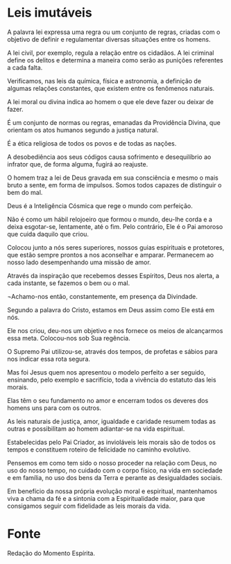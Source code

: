 # Leis imutáveis

A palavra lei expressa uma regra ou um conjunto de regras, criadas com o objetivo de definir e regulamentar diversas situações entre os homens.

A lei civil, por exemplo, regula a relação entre os cidadãos. A lei criminal define os delitos e determina a maneira como serão as punições referentes a cada falta.

Verificamos, nas leis da química, física e astronomia, a definição de algumas relações constantes, que existem entre os fenômenos naturais.

A lei moral ou divina indica ao homem o que ele deve fazer ou deixar de fazer.

É um conjunto de normas ou regras, emanadas da Providência Divina, que orientam os atos humanos segundo a justiça natural.

É a ética religiosa de todos os povos e de todas as nações.

A desobediência aos seus códigos causa sofrimento e desequilíbrio ao infrator que, de forma alguma, fugirá ao reajuste.

O homem traz a lei de Deus gravada em sua consciência e mesmo o mais bruto a sente, em forma de impulsos. Somos todos capazes de distinguir o bem do mal.

Deus é a Inteligência Cósmica que rege o mundo com perfeição. 

Não é como um hábil relojoeiro que formou o mundo, deu-lhe corda e a deixa esgotar-se, lentamente, até o fim. Pelo contrário, Ele é o Pai amoroso que cuida daquilo que criou.

Colocou junto a nós seres superiores, nossos guias espirituais e protetores, que estão sempre prontos a nos aconselhar e amparar. Permanecem ao nosso lado desempenhando uma missão de amor.

Através da inspiração que recebemos desses Espíritos, Deus nos alerta, a cada instante, se fazemos o bem ou o mal.

¬Achamo-nos então, constantemente, em presença da Divindade.

Segundo a palavra do Cristo, estamos em Deus assim como Ele está em nós.

Ele nos criou, deu-nos um objetivo e nos fornece os meios de alcançarmos essa meta. Colocou-nos sob Sua regência.

O Supremo Pai utilizou-se, através dos tempos, de profetas e sábios para nos indicar essa rota segura.

Mas foi Jesus quem nos apresentou o modelo perfeito a ser seguido, ensinando, pelo exemplo e sacrifício, toda a vivência do estatuto das leis morais.

Elas têm o seu fundamento no amor e encerram todos os deveres dos homens uns para com os outros.

As leis naturais de justiça, amor, igualdade e caridade resumem todas as outras e possibilitam ao homem adiantar-se na vida espiritual.

Estabelecidas pelo Pai Criador, as invioláveis leis morais são de todos os tempos e constituem roteiro de felicidade no caminho evolutivo.

Pensemos em como tem sido o nosso proceder na relação com Deus, no uso do nosso tempo, no cuidado com o corpo físico, na vida em sociedade e em família, no uso dos bens da Terra e perante as desigualdades sociais.

Em benefício da nossa própria evolução moral e espiritual, mantenhamos viva a chama da fé e a sintonia com a Espiritualidade maior, para que consigamos seguir com fidelidade as leis morais da vida.

# Fonte
Redação do Momento Espírita.
